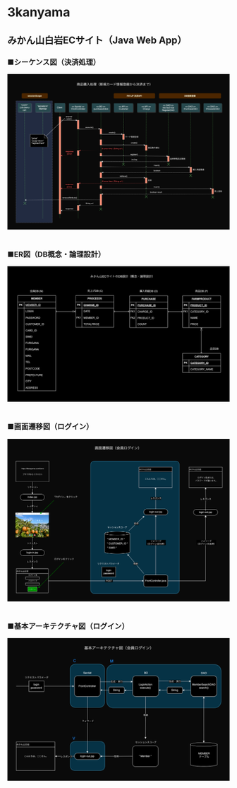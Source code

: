 # 3kanyama

## みかん山白岩ECサイト（Java Web App）

### ■シーケンス図（決済処理）
![シーケンス図(決済処理)](https://github.com/yasshy-jp/3kanyama/blob/master/diagrams/%E5%95%86%E5%93%81%E8%B3%BC%E5%85%A5%E5%87%A6%E7%90%86%EF%BC%88%E6%B1%BA%E6%B8%88%E6%83%85%E5%A0%B1%E6%96%B0%E8%A6%8F%E7%99%BB%E9%8C%B2%E8%80%85%EF%BC%89.drawio.png)
<br>
<br>
### ■ER図（DB概念・論理設計）
![](https://github.com/yasshy-jp/3kanyama/blob/master/diagrams/ER%E5%9B%B3%E3%81%BF%E3%81%8B%E3%82%93%E5%B1%B1.drawio.png)
<br>
<br>
### ■画面遷移図（ログイン）
![画面遷移図（ログイン）](https://github.com/yasshy-jp/3kanyama/blob/master/diagrams/%E7%94%BB%E9%9D%A2%E9%81%B7%E7%A7%BB%E5%9B%B3%EF%BC%88%E3%83%AD%E3%82%B0%E3%82%A4%E3%83%B3%EF%BC%89.drawio.png)
<br>
<br>
### ■基本アーキテクチャ図（ログイン）
![](https://github.com/yasshy-jp/3kanyama/blob/master/diagrams/%E5%9F%BA%E6%9C%AC%E3%82%A2%E3%83%BC%E3%82%AD%E3%83%86%E3%82%AF%E3%83%81%E3%83%A3%E5%9B%B3%20(%E3%83%AD%E3%82%B0%E3%82%A4%E3%83%B3).drawio.png)
